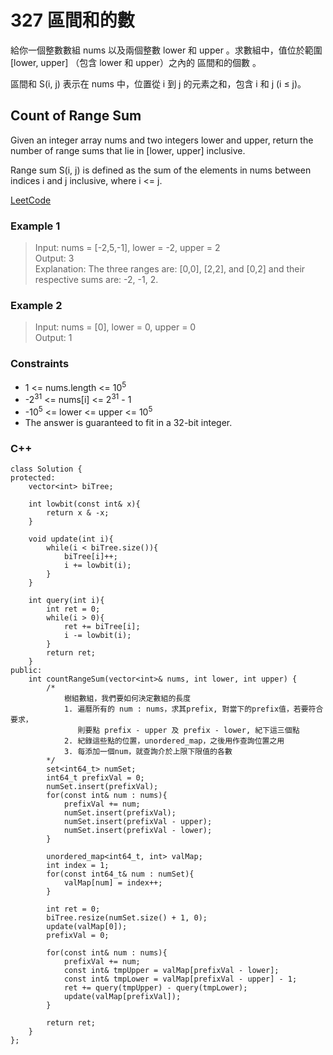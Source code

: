 # 327 區間和的數

給你一個整數數組 nums 以及兩個整數 lower 和 upper 。求數組中，值位於範圍 [lower, upper] （包含 lower 和 upper）之內的 區間和的個數 。

區間和 S(i, j) 表示在 nums 中，位置從 i 到 j 的元素之和，包含 i 和 j (i ≤ j)。

##  Count of Range Sum

Given an integer array nums and two integers lower and upper, return the number of range sums that lie in [lower, upper] inclusive.

Range sum S(i, j) is defined as the sum of the elements in nums between indices i and j inclusive, where i <= j.
 
[LeetCode](https://leetcode.cn/problems/count-of-range-sum/)

### Example 1


> Input: nums = [-2,5,-1], lower = -2, upper = 2  
Output: 3  
Explanation: The three ranges are: [0,0], [2,2], and [0,2] and their respective sums are: -2, -1, 2.

### Example 2

> Input: nums = [0], lower = 0, upper = 0  
Output: 1

### Constraints

* 1 <= nums.length <= 10<sup>5</sup>
* -2<sup>31</sup> <= nums[i] <= 2<sup>31</sup> - 1
* -10<sup>5</sup> <= lower <= upper <= 10<sup>5</sup>
* The answer is guaranteed to fit in a 32-bit integer.


### C++ 

```
class Solution {
protected: 
    vector<int> biTree;
    
    int lowbit(const int& x){
        return x & -x;
    }

    void update(int i){
        while(i < biTree.size()){
            biTree[i]++;
            i += lowbit(i);
        }
    }

    int query(int i){
        int ret = 0;
        while(i > 0){
            ret += biTree[i];
            i -= lowbit(i);
        }
        return ret;
    }
public:
    int countRangeSum(vector<int>& nums, int lower, int upper) {
        /*
            樹組數組，我們要如何決定數組的長度
            1. 遍曆所有的 num : nums，求其prefix, 對當下的prefix值，若要符合要求，
               則要點 prefix - upper 及 prefix - lower, 紀下這三個點
            2. 紀錄這些點的位置，unordered_map，之後用作查詢位置之用
            3. 每添加一個num，就查詢介於上限下限值的各數
        */
        set<int64_t> numSet;
        int64_t prefixVal = 0;
        numSet.insert(prefixVal);
        for(const int& num : nums){
            prefixVal += num;
            numSet.insert(prefixVal);
            numSet.insert(prefixVal - upper);
            numSet.insert(prefixVal - lower);
        }
        
        unordered_map<int64_t, int> valMap;
        int index = 1;
        for(const int64_t& num : numSet){
            valMap[num] = index++;
        }

        int ret = 0;
        biTree.resize(numSet.size() + 1, 0);
        update(valMap[0]);
        prefixVal = 0;

        for(const int& num : nums){
            prefixVal += num;
            const int& tmpUpper = valMap[prefixVal - lower];
            const int& tmpLower = valMap[prefixVal - upper] - 1;
            ret += query(tmpUpper) - query(tmpLower);
            update(valMap[prefixVal]);
        }

        return ret;
    }
};
```
